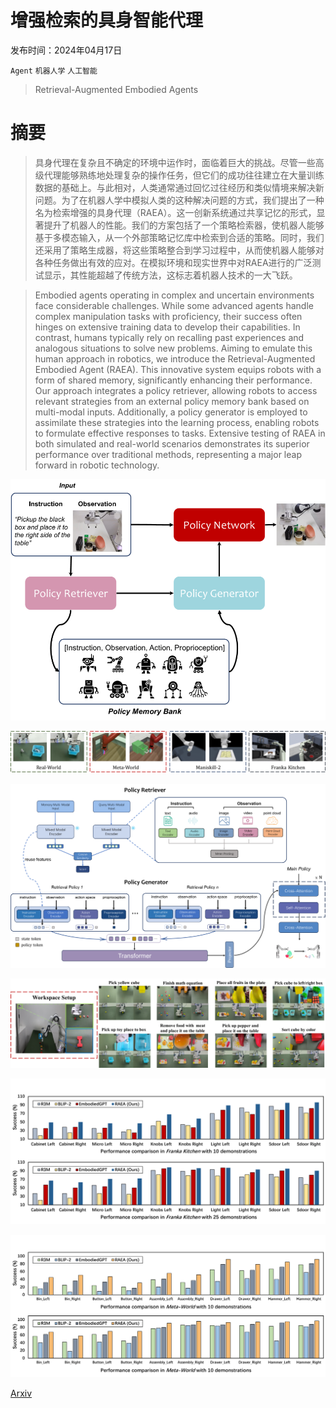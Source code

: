 # 增强检索的具身智能代理

发布时间：2024年04月17日

`Agent` `机器人学` `人工智能`

> Retrieval-Augmented Embodied Agents

# 摘要

> 具身代理在复杂且不确定的环境中运作时，面临着巨大的挑战。尽管一些高级代理能够熟练地处理复杂的操作任务，但它们的成功往往建立在大量训练数据的基础上。与此相对，人类通常通过回忆过往经历和类似情境来解决新问题。为了在机器人学中模拟人类的这种解决问题的方式，我们提出了一种名为检索增强的具身代理（RAEA）。这一创新系统通过共享记忆的形式，显著提升了机器人的性能。我们的方案包括了一个策略检索器，使机器人能够基于多模态输入，从一个外部策略记忆库中检索到合适的策略。同时，我们还采用了策略生成器，将这些策略整合到学习过程中，从而使机器人能够对各种任务做出有效的应对。在模拟环境和现实世界中对RAEA进行的广泛测试显示，其性能超越了传统方法，这标志着机器人技术的一大飞跃。

> Embodied agents operating in complex and uncertain environments face considerable challenges. While some advanced agents handle complex manipulation tasks with proficiency, their success often hinges on extensive training data to develop their capabilities. In contrast, humans typically rely on recalling past experiences and analogous situations to solve new problems. Aiming to emulate this human approach in robotics, we introduce the Retrieval-Augmented Embodied Agent (RAEA). This innovative system equips robots with a form of shared memory, significantly enhancing their performance. Our approach integrates a policy retriever, allowing robots to access relevant strategies from an external policy memory bank based on multi-modal inputs. Additionally, a policy generator is employed to assimilate these strategies into the learning process, enabling robots to formulate effective responses to tasks. Extensive testing of RAEA in both simulated and real-world scenarios demonstrates its superior performance over traditional methods, representing a major leap forward in robotic technology.

![增强检索的具身智能代理](../../../paper_images/2404.11699/x1.png)

![增强检索的具身智能代理](../../../paper_images/2404.11699/x2.png)

![增强检索的具身智能代理](../../../paper_images/2404.11699/x3.png)

![增强检索的具身智能代理](../../../paper_images/2404.11699/x4.png)

![增强检索的具身智能代理](../../../paper_images/2404.11699/x5.png)

![增强检索的具身智能代理](../../../paper_images/2404.11699/x6.png)

[Arxiv](https://arxiv.org/abs/2404.11699)